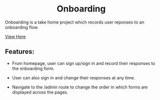 <h1 align="center">Onboarding</h1>

Onboarding is a take home project which records user reponses to an onboarding flow.

[View Here](https://onboarding-frontend-one.vercel.app/)

## Features: 

  - From homepage, user can sign up/sign in and record their responses to the onboarding form.
  - User can also sign in and change their responses at any time.

  - Navigate to the /admin route to change the order in which forms are displayed across the pages.
